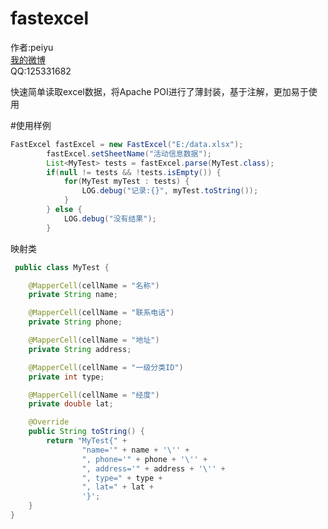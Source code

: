 fastexcel
=========

作者:peiyu<br>
[我的微博](http://weibo.com/1728407960)<br>
QQ:125331682<br>

快速简单读取excel数据，将Apache POI进行了薄封装，基于注解，更加易于使用<br>

#使用样例
```java
FastExcel fastExcel = new FastExcel("E:/data.xlsx");
        fastExcel.setSheetName("活动信息数据");
        List<MyTest> tests = fastExcel.parse(MyTest.class);
        if(null != tests && !tests.isEmpty()) {
            for(MyTest myTest : tests) {
                LOG.debug("记录:{}", myTest.toString());
            }
        } else {
            LOG.debug("没有结果");
        }
```

映射类

```java
 public class MyTest {

    @MapperCell(cellName = "名称")
    private String name;

    @MapperCell(cellName = "联系电话")
    private String phone;

    @MapperCell(cellName = "地址")
    private String address;

    @MapperCell(cellName = "一级分类ID")
    private int type;

    @MapperCell(cellName = "经度")
    private double lat;

    @Override
    public String toString() {
        return "MyTest{" +
                "name='" + name + '\'' +
                ", phone='" + phone + '\'' +
                ", address='" + address + '\'' +
                ", type=" + type +
                ", lat=" + lat +
                '}';
    }
}
```
